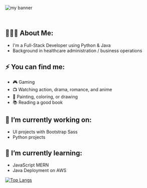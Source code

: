 
<p align=”center”>
<img src="https://user-images.githubusercontent.com/116047642/228127849-c5b41f73-9680-43b3-9526-403df8e0ccbd.png" alt="my banner">
</p>

<br>

## 👩🏻‍💻 About Me:

* I'm a Full-Stack Developer using Python & Java
* Background in healthcare administration / business operations

## ⚡ You can find me:

* 🎮 Gaming
* 📺 Watching action, drama, romance, and anime
* 🎨 Painting, coloring, or drawing
* 📚 Reading a good book

## 🔭 I’m currently working on: 

* UI projects with Bootstrap Sass
* Python projects

## 🌱 I’m currently learning: 

* JavaScript MERN
* Java Deployment on AWS


[![Top Langs](https://github-readme-stats.vercel.app/api/top-langs/?username=sarahsotomayor&layout=compact&theme=dark#gh-dark-mode-only)](https://github.com/sarahsotomayor)
